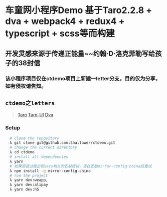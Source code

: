 # 车童网小程序Demo 基于Taro2.2.8 + dva + webpack4 + redux4 + typescript + scss等而构建
## 开发灵感来源于传递正能量~~约翰·D·洛克菲勒写给孩子的38封信
### 该小程序项目仅在ctdemo项目上新建一letter分支，目的仅为分享，如有侵权请告知。

## `ctdemo之letters`
> [Taro](http://taro-docs.jd.com/taro/docs/README.html)
> [Taro-UI](https://taro-ui.jd.com/#/docs/introduction)
> [Dva](https://dvajs.com/guide/)

### Setup
```bash
  # clone the repository
  λ git clone git@github.com:Shallower/ctdemo.git
  # change the current directory
  λ cd ctdemo
  # install all dependencies
  λ yarn
  # 如果安装过程出现sass相关的安装错误，请在安装mirror-config-china后重试
  λ npm install -g mirror-config-china
  # run the project
  λ yarn dev:weapp, 
  λ yarn dev:alipay
  λ yarn dev:h5
```  